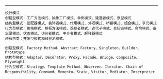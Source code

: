 



---------------------------------------------------------------------------------------------------------------------
```
设计模式
创建型模式：工厂方法模式、抽象工厂模式、单例模式、建造者模式、原型模式
结构型模式：适配器模式、装饰者模式、代理模式、外观模式、桥接模式、组合模式、享元模式
行为型模式：策略模式、模板方法模式、观察者模式、迭代子模式、责任链模式、命令模式、备忘录模式、状态模式、访问者模式、中介者模式、解释器模式
还有两类：并发型模式和线程池模式。

创建型模式：Factory Method、Abstract Factory、Singleton、Builder、Prototype
结构型模式：Adapter、Decorator、Proxy、Facade、Bridge、Composite、Flyweight
行为型模式：Strategy、Template Method、Observer、Iterator、Chain of Responsibility、Command、Memento、State、Visitor、Mediator、Interpreter
```
